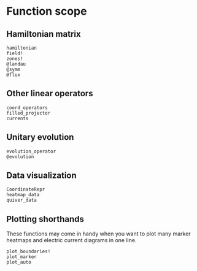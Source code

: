 # Function scope

## Hamiltonian matrix

```@docs
hamiltonian
field!
zones!
@landau
@symm
@flux
```

## Other linear operators

```@docs
coord_operators
filled_projector
currents
```

## Unitary evolution

```@docs
evolution_operator
@evolution
```

## Data visualization

```@docs
CoordinateRepr
heatmap_data
quiver_data
```

## Plotting shorthands

These functions may come in handy when you want to plot many marker heatmaps and electric current diagrams in one line.

```@docs
plot_boundaries!
plot_marker
plot_auto
```